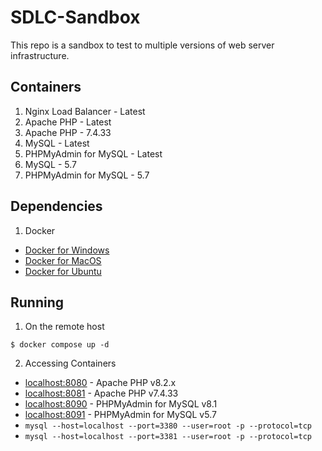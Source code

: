 # SDLC-Sandbox

This repo is a sandbox to test to multiple versions of web server infrastructure.

## Containers
1. Nginx Load Balancer - Latest
2. Apache PHP - Latest
3. Apache PHP - 7.4.33
4. MySQL - Latest
5. PHPMyAdmin for MySQL - Latest
6. MySQL - 5.7
7. PHPMyAdmin for MySQL - 5.7

## Dependencies
1. Docker
- [Docker for Windows](https://docs.docker.com/desktop/install/windows-install/)
- [Docker for MacOS](https://docs.docker.com/desktop/install/mac-install/)
- [Docker for Ubuntu](https://docs.docker.com/engine/install/ubuntu/)

## Running

1. On the remote host
```
$ docker compose up -d
```

2. Accessing Containers
- [localhost:8080](http://localhost:8080) - Apache PHP v8.2.x
- [localhost:8081](http://localhost:8081) - Apache PHP v7.4.33
- [localhost:8090](http://localhost:8090) - PHPMyAdmin for MySQL v8.1
- [localhost:8091](http://localhost:8091) - PHPMyAdmin for MySQL v5.7
- `mysql --host=localhost --port=3380 --user=root -p --protocol=tcp`
- `mysql --host=localhost --port=3381 --user=root -p --protocol=tcp`

